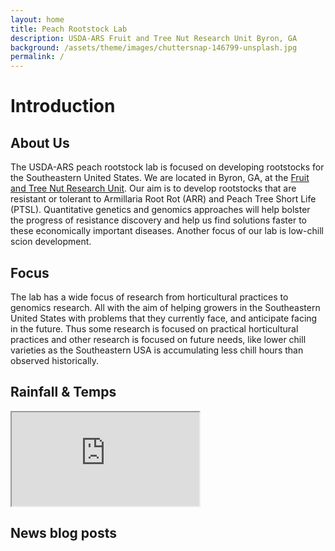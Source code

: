 ```yaml
---
layout: home
title: Peach Rootstock Lab
description: USDA-ARS Fruit and Tree Nut Research Unit Byron, GA
background: /assets/theme/images/chuttersnap-146799-unsplash.jpg
permalink: /
---
```

<!-- Google tag (gtag.js) -->
<script async src="https://www.googletagmanager.com/gtag/js?id=G-5BVF33Z2MC"></script>
<script>
  window.dataLayer = window.dataLayer || [];
  function gtag(){dataLayer.push(arguments);}
  gtag('js', new Date());

  gtag('config', 'G-5BVF33Z2MC');
</script>

# Introduction

## About Us
The USDA-ARS peach rootstock lab is focused on developing rootstocks for the Southeastern United States. We are located in Byron, GA, at the [Fruit and Tree Nut Research Unit](https://www.ars.usda.gov/southeast-area/byron-ga/fruit-and-tree-nut-research/). Our aim is to develop rootstocks that are resistant or tolerant to Armillaria Root Rot (ARR) and Peach Tree Short Life (PTSL). Quantitative genetics and genomics approaches will help bolster the progress of resistance discovery and help us find solutions faster to these economically important diseases. Another focus of our lab is low-chill scion development.

## Focus
The lab has a wide focus of research from horticultural practices to genomics research. All with the aim of helping growers in the Southeastern United States with problems that they currently face, and anticipate facing in the future. Thus some research is focused on practical horticultural practices and other research is focused on future needs, like lower chill varieties as the Southeastern USA is accumulating less chill hours than observed historically. 

<h2>Rainfall & Temps</h2>
<iframe src="https://jeekinlau.github.io/byron_rainfall/"> width="100%" height="100%</iframe>

## News blog posts